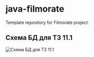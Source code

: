 # java-filmorate
Template repository for Filmorate project.

## Схема БД для ТЗ 11.1
![Схема БД для ТЗ 11.1](https://disk.yandex.ru/i/7-ebj9eF6yVG7w)
